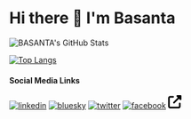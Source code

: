 # Hi there 👋 I'm Basanta

![BASANTA's GitHub Stats](https://github-readme-stats.vercel.app/api?username=basantakakoti&theme=default&show_icons=true)

[![Top Langs](https://github-readme-stats.vercel.app/api/top-langs/?username=basantakakoti&layout=compact)](https://github.com/basantakakoti/github-readme-stats)

#### Social Media Links

<!-- display the social media buttons in your README -->

[![linkedin][1.1]][1] 
[![bluesky][2.1]][2] 
[![twitter][3.1]][3] 
[![facebook][4.1]][4] 
[![website][5.1]][5]

<!-- links to social media icons -->

[1.1]: https://static.licdn.com/sc/h/2if24wp7oqlodqdlgei1n1520

[2.1]: https://bsky.app/static/favicon-32x32.png

[3.1]: https://abs.twimg.com/favicons/twitter.3.ico

[4.1]: https://static.xx.fbcdn.net/rsrc.php/yv/r/B8BxsscfVBr.ico

[5.1]: https://raw.githubusercontent.com/basantakakoti/basantakakoti/95f53b123644b4545b59e470e59059d607cb23c0/Icons/up-right-from-square.svg

<!-- links to My social media accounts -->

[1]: https://www.linkedin.com/in/basantakakoti

[2]: https://bsky.app/profile/basantakakoti.bsky.social

[3]: https://twitter.com/bkakoti07

[4]: https://www.facebook.com/bkakoti07

[5]: https://www.scisdom.com


